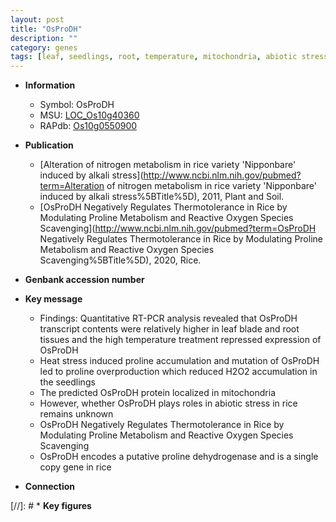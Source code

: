 ```yaml
---
layout: post
title: "OsProDH"
description: ""
category: genes
tags: [leaf, seedlings, root, temperature, mitochondria, abiotic stress, stress, biotic stress, reactive oxygen species, dehydrogenase, heat stress, Heat Stress]
---
```


* **Information**  
    + Symbol: OsProDH  
    + MSU: [LOC_Os10g40360](http://rice.uga.edu/cgi-bin/ORF_infopage.cgi?orf=LOC_Os10g40360)  
    + RAPdb: [Os10g0550900](http://rapdb.dna.affrc.go.jp/viewer/gbrowse_details/irgsp1?name=Os10g0550900)  

* **Publication**  
    + [Alteration of nitrogen metabolism in rice variety 'Nipponbare' induced by alkali stress](http://www.ncbi.nlm.nih.gov/pubmed?term=Alteration of nitrogen metabolism in rice variety 'Nipponbare' induced by alkali stress%5BTitle%5D), 2011, Plant and Soil.
    + [OsProDH Negatively Regulates Thermotolerance in Rice by Modulating Proline Metabolism and Reactive Oxygen Species Scavenging](http://www.ncbi.nlm.nih.gov/pubmed?term=OsProDH Negatively Regulates Thermotolerance in Rice by Modulating Proline Metabolism and Reactive Oxygen Species Scavenging%5BTitle%5D), 2020, Rice.

* **Genbank accession number**  

* **Key message**  
    + Findings: Quantitative RT-PCR analysis revealed that OsProDH transcript contents were relatively higher in leaf blade and root tissues and the high temperature treatment repressed expression of OsProDH
    + Heat stress induced proline accumulation and mutation of OsProDH led to proline overproduction which reduced H2O2 accumulation in the seedlings
    + The predicted OsProDH protein localized in mitochondria
    + However, whether OsProDH plays roles in abiotic stress in rice remains unknown
    + OsProDH Negatively Regulates Thermotolerance in Rice by Modulating Proline Metabolism and Reactive Oxygen Species Scavenging
    + OsProDH encodes a putative proline dehydrogenase and is a single copy gene in rice

* **Connection**  

[//]: # * **Key figures**  


